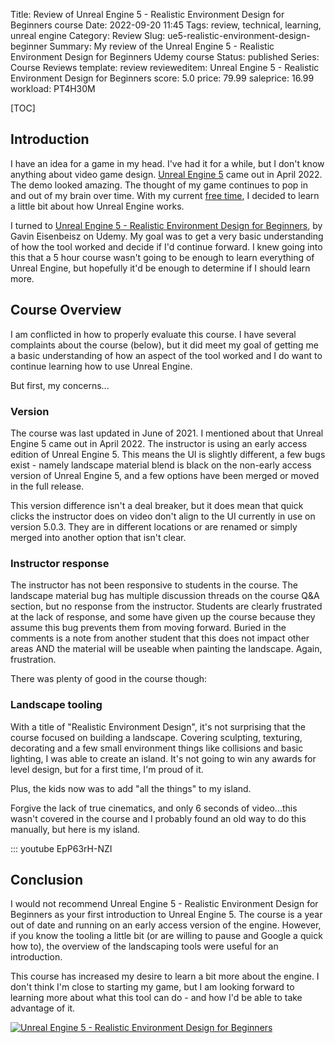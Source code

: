 Title: Review of Unreal Engine 5 - Realistic Environment Design for Beginners course
Date: 2022-09-20 11:45
Tags: review, technical, learning, unreal engine
Category: Review
Slug: ue5-realistic-environment-design-beginner
Summary: My review of the Unreal Engine 5 - Realistic Environment Design for Beginners Udemy course
Status: published
Series: Course Reviews
template: review
revieweditem: Unreal Engine 5 - Realistic Environment Design for Beginners
score: 5.0
price: 79.99
saleprice: 16.99
workload: PT4H30M

[TOC]

## Introduction

I have an idea for a game in my head. I've had it for a while, but I don't know anything about video game design. 
[Unreal Engine 5][unreal] came out in April 2022. The demo looked amazing. The thought of my game continues to 
pop in and out of my brain over time. With my current [free time][2], I decided to learn a little bit about 
how Unreal Engine works.

I turned to [Unreal Engine 5 - Realistic Environment Design for Beginners][1], by Gavin Eisenbeisz on Udemy. My goal
was to get a very basic understanding of how the tool worked and decide if I'd continue forward. I knew going into this
that a 5 hour course wasn't going to be enough to learn everything of Unreal Engine, but hopefully it'd be enough to 
determine if I should learn more.

## Course Overview

I am conflicted in how to properly evaluate this course. I have several complaints about the course (below), but 
it did meet my goal of getting me a basic understanding of how an aspect of the tool worked and I do want to continue 
learning how to use Unreal Engine.

But first, my concerns...

### Version

The course was last updated in June of 2021. I mentioned about that Unreal Engine 5 came out in April 2022. The instructor is 
using an early access edition of Unreal Engine 5. This means the UI is slightly different, a few bugs exist - namely landscape material
blend is black on the non-early access version of Unreal Engine 5, and a few options have been merged or moved in the full release. 

This version difference isn't a deal breaker, but it does mean that quick clicks the instructor does on video don't align to the UI currently
in use on version 5.0.3. They are in different locations or are renamed or simply merged into another option that isn't clear.

### Instructor response

The instructor has not been responsive to students in the course. The landscape material bug has multiple discussion threads on the 
course Q&A section, but no response from the instructor. Students are clearly frustrated at the lack of response, and some have given up the 
course because they assume this bug prevents them from moving forward. Buried in the comments is a note from another student that this does 
not impact other areas AND the material will be useable when painting the landscape. Again, frustration.

There was plenty of good in the course though:

### Landscape tooling

With a title of "Realistic Environment Design", it's not surprising that the course focused on building a landscape. Covering sculpting, 
texturing, decorating and a few small environment things like collisions and basic lighting, I was able to create an island. It's not going 
to win any awards for level design, but for a first time, I'm proud of it.

Plus, the kids now was to add "all the things" to my island.

Forgive the lack of true cinematics, and only 6 seconds of video...this wasn't covered in the course and I probably found an old way to do this 
manually, but here is my island.

::: youtube EpP63rH-NZI

## Conclusion

I would not recommend Unreal Engine 5 - Realistic Environment Design for Beginners as your first introduction to Unreal Engine 5. The course is 
a year out of date and running on an early access version of the engine. However, if you know the tooling a little bit (or are willing to pause and
Google a quick how to), the overview of the landscaping tools were useful for an introduction. 

This course has increased my desire to learn a bit more about the engine. I don't think I'm close to starting my game, but I am looking forward
to learning more about what this tool can do - and how I'd be able to take advantage of it.


[![Unreal Engine 5 - Realistic Environment Design for Beginners][certificate]][courselink]



 [1]: https://www.udemy.com/course/unreal-engine-5-outdoor-level-design/
 [2]: {filename}2022_08_18_looking_for_new_role.md
 [unreal]: https://www.unrealengine.com/en-US/unreal-engine-5
 [certificate]: {attach}images/udemy-ue5-realistic-environment-for-beginners.jpg
 [courselink]: https://ude.my/UC-7509d344-53ea-496f-af00-99955986fa85
